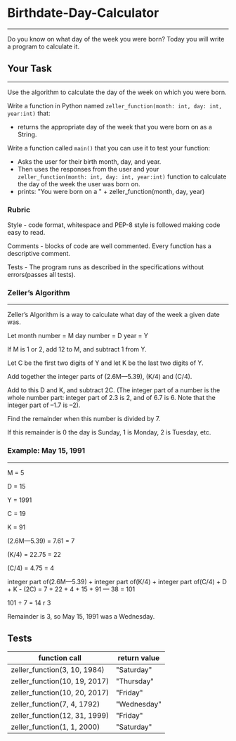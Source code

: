 # Birthdate-Day-Calculator
-----
Do you know on what day of the week you were born?  Today you will write a program to calculate it.
## Your Task
-----
Use the algorithm to calculate the day of the week on which you were born.

Write a function in Python named `zeller_function(month: int, day: int, year:int)` that: 
* returns the appropriate day of the week that you were born on as a String.

Write a function called `main()` that you can use it to test your function:
* Asks the user for their birth month, day, and year.
* Then uses the responses from the user and your `zeller_function(month: int, day: int, year:int)` function to calculate the day of the week the user was born on.
* prints: "You were born on a " + zeller_function(month, day, year)

### Rubric
Style - code format, whitespace and PEP-8 style is followed making code easy to read.

Comments - blocks of code are well commented.  Every function has a descriptive comment.

Tests - The program runs as described in the specifications without errors(passes all tests).

### Zeller’s Algorithm
-----
Zeller’s Algorithm is a way to calculate what day of the week a given date was.

Let month number = M
day number = D
year = Y

If M is 1 or 2, add 12 to M, and subtract 1 from Y.

Let C be the first two digits of Y and let K be the last two digits of Y.

Add together the integer parts of (2.6M—5.39), (K/4) and (C/4). 

Add to this D and K, and subtract 2C. (The integer part of a number is the whole number part: integer part of 2.3 is 2, and of 6.7 is 6. Note that the integer part of –1.7 is –2).

Find the remainder when this number is divided by 7.

If this remainder is 0 the day is Sunday, 1 is Monday, 2 is Tuesday, etc.

### Example: May 15, 1991
-----
M = 5

D = 15

Y = 1991

C = 19

K = 91

(2.6M—5.39) = 7.61 = 7

(K/4) = 22.75 = 22

(C/4) = 4.75 = 4

integer part of(2.6M—5.39) + integer part of(K/4) + integer part of(C/4) + D + K - (2C) = 7 + 22 + 4 + 15 + 91 — 38 = 101

101 ÷ 7 = 14 r 3

Remainder is 3, so May 15, 1991 was a Wednesday.

## Tests

function call | return value
--- | --- 
zeller_function(3, 10, 1984) | "Saturday"
zeller_function(10, 19, 2017) | "Thursday"
zeller_function(10, 20, 2017) | "Friday"
zeller_function(7, 4, 1792) | "Wednesday"
zeller_function(12, 31, 1999) | "Friday"
zeller_function(1, 1, 2000) | "Saturday"
